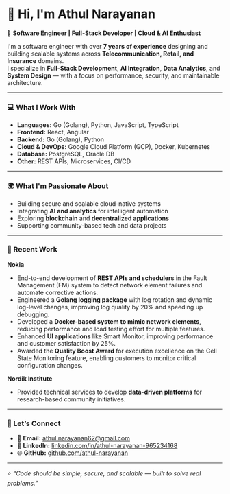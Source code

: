 # 👋 Hi, I'm Athul Narayanan  

🚀 **Software Engineer | Full-Stack Developer | Cloud & AI Enthusiast**

I'm a software engineer with over **7 years of experience** designing and building scalable systems across **Telecommunication, Retail, and Insurance** domains.  
I specialize in **Full-Stack Development**, **AI Integration**, **Data Analytics**, and **System Design** — with a focus on performance, security, and maintainable architecture.

---

### 💻 What I Work With
- **Languages:** Go (Golang), Python, JavaScript, TypeScript  
- **Frontend:** React, Angular
- **Backend:** Go (Golang), Python
- **Cloud & DevOps:** Google Cloud Platform (GCP), Docker, Kubernetes  
- **Database:** PostgreSQL, Oracle DB
- **Other:** REST APIs, Microservices, CI/CD  

---

### 🌍 What I'm Passionate About
- Building secure and scalable cloud-native systems  
- Integrating **AI and analytics** for intelligent automation  
- Exploring **blockchain** and **decentralized applications**  
- Supporting community-based tech and data projects  

---

### 🧩 Recent Work

**Nokia**  
- End-to-end development of **REST APIs and schedulers** in the Fault Management (FM) system to detect network element failures and automate corrective actions.  
- Engineered a **Golang logging package** with log rotation and dynamic log-level changes, improving log quality by 20% and speeding up debugging.  
- Developed a **Docker-based system to mimic network elements**, reducing performance and load testing effort for multiple features.  
- Enhanced **UI applications** like Smart Monitor, improving performance and customer satisfaction by 25%.  
- Awarded the **Quality Boost Award** for execution excellence on the Cell State Monitoring feature, enabling customers to monitor critical configuration changes.  

**Nordik Institute**  
- Provided technical services to develop **data-driven platforms** for research-based community initiatives.  

---

### 🤝 Let’s Connect
- 📧 **Email:** [athul.narayanan62@gmail.com](mailto:athul.narayanan62@gmail.com)  
- 💼 **LinkedIn:** [linkedin.com/in/athul-narayanan-965234168](https://in.linkedin.com/in/athul-narayanan-965234168)  
- 🌐 **GitHub:** [github.com/athul-narayanan](https://github.com/athul-narayanan)

---

⭐️ _“Code should be simple, secure, and scalable — built to solve real problems.”_
